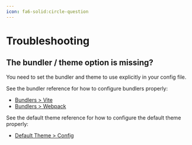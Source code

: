 ```yaml
---
icon: fa6-solid:circle-question
---
```


# Troubleshooting

## The bundler / theme option is missing?

You need to set the bundler and theme to use explicitly in your config file.

See the bundler reference for how to configure bundlers properly:

- [Bundlers > Vite](../reference/bundler/vite.md)
- [Bundlers > Webpack](../reference/bundler/webpack.md)

See the default theme reference for how to configure the default theme properly:

- [Default Theme > Config](https://ecosystem.vuejs.press/themes/default/)
